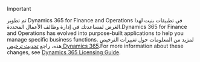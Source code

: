 > [!IMPORTANT]
> <span data-ttu-id="3d52a-101">تم تطوير Dynamics 365 for Finance and Operations في تطبيقات بنيت لهذا الغرض لمساعدتك في إدارة وظائف الأعمال المحددة.</span><span class="sxs-lookup"><span data-stu-id="3d52a-101">Dynamics 365 for Finance and Operations has evolved into purpose-built applications to help you manage specific business functions.</span></span> <span data-ttu-id="3d52a-102">لمزيد من المعلومات حول تغييرات الترخيص هذه، راجع [تحديث ترخيص Dynamics 365](https://go.microsoft.com/fwlink/?LinkId=866544).</span><span class="sxs-lookup"><span data-stu-id="3d52a-102">For more information about these changes, see [Dynamics 365 Licensing Guide](https://go.microsoft.com/fwlink/?LinkId=866544).</span></span>
 
